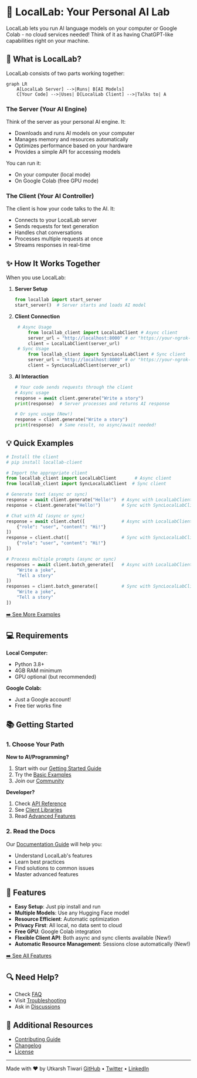 # 🚀 LocalLab: Your Personal AI Lab

LocalLab lets you run AI language models on your computer or Google Colab - no cloud services needed! Think of it as having ChatGPT-like capabilities right on your machine.

## 🤔 What is LocalLab?

LocalLab consists of two parts working together:

```mermaid
graph LR
    A[LocalLab Server] -->|Runs| B[AI Models]
    C[Your Code] -->|Uses| D[LocalLab Client] -->|Talks to| A
```

### The Server (Your AI Engine)

Think of the server as your personal AI engine. It:

- Downloads and runs AI models on your computer
- Manages memory and resources automatically
- Optimizes performance based on your hardware
- Provides a simple API for accessing models

You can run it:

- On your computer (local mode)
- On Google Colab (free GPU mode)

### The Client (Your AI Controller)

The client is how your code talks to the AI. It:

- Connects to your LocalLab server
- Sends requests for text generation
- Handles chat conversations
- Processes multiple requests at once
- Streams responses in real-time

## ✨ How It Works Together

When you use LocalLab:

1. **Server Setup**

   ```python
   from locallab import start_server
   start_server()  # Server starts and loads AI model
   ```

2. **Client Connection**

   ```python
    # Async Usage
        from locallab_client import LocalLabClient # Async client
        server_url = "http://localhost:8000" # or "https://your-ngrok-url.ngrok.app"
        client = LocalLabClient(server_url)
    # Sync Usage
        from locallab_client import SyncLocalLabClient # Sync client
        server_url = "http://localhost:8000" # or "https://your-ngrok-url.ngrok.app"
        client = SyncLocalLabClient(server_url)
   ```

3. **AI Interaction**

   ```python
   # Your code sends requests through the client
   # Async usage
   response = await client.generate("Write a story")
   print(response)  # Server processes and returns AI response

   # Or sync usage (New!)
   response = client.generate("Write a story")
   print(response)  # Same result, no async/await needed!
   ```

## 💡 Quick Examples

```python
# Install the client
# pip install locallab-client

# Import the appropriate client
from locallab_client import LocalLabClient       # Async client
from locallab_client import SyncLocalLabClient  # Sync client

# Generate text (async or sync)
response = await client.generate("Hello!")  # Async with LocalLabClient
response = client.generate("Hello!")        # Sync with SyncLocalLabClient

# Chat with AI (async or sync)
response = await client.chat([              # Async with LocalLabClient
    {"role": "user", "content": "Hi!"}
])
response = client.chat([                    # Sync with SyncLocalLabClient
    {"role": "user", "content": "Hi!"}
])

# Process multiple prompts (async or sync)
responses = await client.batch_generate([   # Async with LocalLabClient
    "Write a joke",
    "Tell a story"
])
responses = client.batch_generate([         # Sync with SyncLocalLabClient
    "Write a joke",
    "Tell a story"
])

```

[➡️ See More Examples](./docs/guides/examples.md)

## 💻 Requirements

**Local Computer:**

- Python 3.8+
- 4GB RAM minimum
- GPU optional (but recommended)

**Google Colab:**

- Just a Google account!
- Free tier works fine

## 📚 Getting Started

### 1. Choose Your Path

**New to AI/Programming?**

1. Start with our [Getting Started Guide](./docs/guides/getting-started.md)
2. Try the [Basic Examples](./docs/guides/examples.md)
3. Join our [Community](https://github.com/UtkarshTheDev/LocalLab/discussions)

**Developer?**

1. Check [API Reference](./docs/guides/api.md)
2. See [Client Libraries](./docs/clients/README.md)
3. Read [Advanced Features](./docs/guides/advanced.md)

### 2. Read the Docs

Our [Documentation Guide](./docs/README.md) will help you:

- Understand LocalLab's features
- Learn best practices
- Find solutions to common issues
- Master advanced features

## 🌟 Features

- **Easy Setup**: Just pip install and run
- **Multiple Models**: Use any Hugging Face model
- **Resource Efficient**: Automatic optimization
- **Privacy First**: All local, no data sent to cloud
- **Free GPU**: Google Colab integration
- **Flexible Client API**: Both async and sync clients available (New!)
- **Automatic Resource Management**: Sessions close automatically (New!)

[➡️ See All Features](./docs/features/README.md)

## 🔍 Need Help?

- Check [FAQ](./docs/guides/faq.md)
- Visit [Troubleshooting](./docs/guides/troubleshooting.md)
- Ask in [Discussions](https://github.com/UtkarshTheDev/LocalLab/discussions)

## 📖 Additional Resources

- [Contributing Guide](./docs/guides/contributing.md)
- [Changelog](./CHANGELOG.md)
- [License](./LICENSE)

---

Made with ❤️ by Utkarsh Tiwari
[GitHub](https://github.com/UtkarshTheDev) • [Twitter](https://twitter.com/UtkarshTheDev) • [LinkedIn](https://linkedin.com/in/utkarshthedev)
